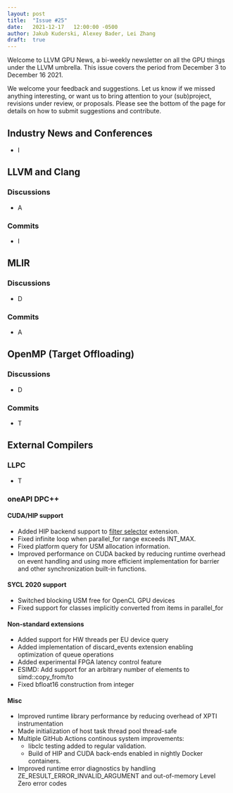 ```yaml
---
layout: post
title:  "Issue #25"
date:   2021-12-17   12:00:00 -0500
author: Jakub Kuderski, Alexey Bader, Lei Zhang
draft:  true
---
```


Welcome to LLVM GPU News, a bi-weekly newsletter on all the GPU things under the LLVM umbrella.
This issue covers the period from December 3 to December 16 2021.

We welcome your feedback and suggestions. Let us know if we missed anything interesting, or want us to bring attention to your (sub)project, revisions under review, or proposals. Please see the bottom of the page for details on how to submit suggestions and contribute.


## Industry News and Conferences

* I


##  LLVM and Clang

### Discussions

*  A

### Commits

*  I


## MLIR

### Discussions

*  D

### Commits

*  A


## OpenMP (Target Offloading)

### Discussions

*  D

### Commits

*  T


## External Compilers

### LLPC

*  T

### oneAPI DPC++

#### CUDA/HIP support

* Added HIP backend support to [filter selector](https://github.com/intel/llvm/blob/sycl/sycl/doc/extensions/FilterSelector/FilterSelector.adoc) extension.
* Fixed infinite loop when parallel_for range exceeds INT_MAX.
* Fixed platform query for USM allocation information.
* Improved performance on CUDA backed by reducing runtime overhead on event handling and using more efficient implementation for barrier and other synchronization built-in functions.

#### SYCL 2020 support

* Switched blocking USM free for OpenCL GPU devices
* Fixed support for classes implicitly converted from items in parallel_for

#### Non-standard extensions

* Added support for HW threads per EU device query
* Added implementation of discard_events extension enabling optimization of queue operations
* Added experimental FPGA latency control feature
* ESIMD: Add support for an arbitrary number of elements to simd::copy_from/to
* Fixed bfloat16 construction from integer

#### Misc

* Improved runtime library performance by reducing overhead of XPTI instrumentation
* Made initialization of host task thread pool thread-safe
* Multiple GitHub Actions continous system improvements:
  * libclc testing added to regular validation.
  * Build of HIP and CUDA back-ends enabled in nightly Docker containers.
* Improved runtime error diagnostics by handling ZE_RESULT_ERROR_INVALID_ARGUMENT and out-of-memory Level Zero error codes
